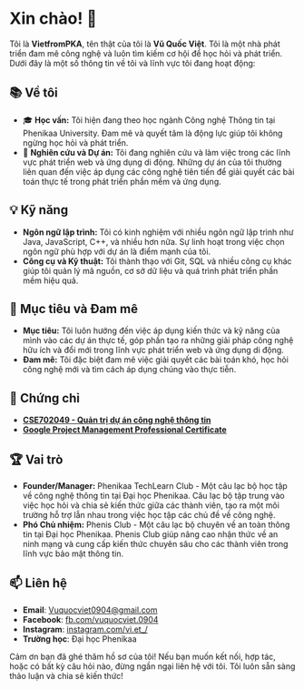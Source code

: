 # Xin chào! 👋

Tôi là **VietfromPKA**, tên thật của tôi là **Vũ Quốc Việt**. Tôi là một nhà phát triển đam mê công nghệ và luôn tìm kiếm cơ hội để học hỏi và phát triển. Dưới đây là một số thông tin về tôi và lĩnh vực tôi đang hoạt động:

## 📚 Về tôi
- 🎓 **Học vấn:** Tôi hiện đang theo học ngành Công nghệ Thông tin tại Phenikaa University. Đam mê và quyết tâm là động lực giúp tôi không ngừng học hỏi và phát triển.
- 🔭 **Nghiên cứu và Dự án:** Tôi đang nghiên cứu và làm việc trong các lĩnh vực phát triển web và ứng dụng di động. Những dự án của tôi thường liên quan đến việc áp dụng các công nghệ tiên tiến để giải quyết các bài toán thực tế trong phát triển phần mềm và ứng dụng.

## 💡 Kỹ năng
- **Ngôn ngữ lập trình:** Tôi có kinh nghiệm với nhiều ngôn ngữ lập trình như Java, JavaScript, C++, và nhiều hơn nữa. Sự linh hoạt trong việc chọn ngôn ngữ phù hợp với dự án là điểm mạnh của tôi.
- **Công cụ và Kỹ thuật:** Tôi thành thạo với Git, SQL và nhiều công cụ khác giúp tôi quản lý mã nguồn, cơ sở dữ liệu và quá trình phát triển phần mềm hiệu quả.

## 🌟 Mục tiêu và Đam mê
- **Mục tiêu:** Tôi luôn hướng đến việc áp dụng kiến thức và kỹ năng của mình vào các dự án thực tế, góp phần tạo ra những giải pháp công nghệ hữu ích và đổi mới trong lĩnh vực phát triển web và ứng dụng di động.
- **Đam mê:** Tôi đặc biệt đam mê việc giải quyết các bài toán khó, học hỏi công nghệ mới và tìm cách áp dụng chúng vào thực tiễn.

## 📜 Chứng chỉ
- [**CSE702049 - Quản trị dự án công nghệ thông tin**](https://www.credly.com/badges/49e72db8-7e3b-4a41-87fd-ebc57a713866)
- [**Google Project Management Professional Certificate**](https://www.credly.com/badges/9038086c-86ac-47af-bb76-41d2dc8ea710)

## 🏆 Vai trò
- **Founder/Manager:** Phenikaa TechLearn Club - Một câu lạc bộ học tập về công nghệ thông tin tại Đại học Phenikaa. Câu lạc bộ tập trung vào việc học hỏi và chia sẻ kiến thức giữa các thành viên, tạo ra một môi trường hỗ trợ lẫn nhau trong việc học tập các chủ đề về công nghệ.
- **Phó Chủ nhiệm:** Phenis Club - Một câu lạc bộ chuyên về an toàn thông tin tại Đại học Phenikaa. Phenis Club giúp nâng cao nhận thức về an ninh mạng và cung cấp kiến thức chuyên sâu cho các thành viên trong lĩnh vực bảo mật thông tin.

## 📫 Liên hệ
- **Email**: Vuquocviet0904@gmail.com
- **Facebook**: [fb.com/vuquocviet.0904](https://facebook.com/vuquocviet.0904)
- **Instagram**: [instagram.com/vi.et_/](https://www.instagram.com/vi.et_/)
- **Trường học**: Đại học Phenikaa

Cảm ơn bạn đã ghé thăm hồ sơ của tôi! Nếu bạn muốn kết nối, hợp tác, hoặc có bất kỳ câu hỏi nào, đừng ngần ngại liên hệ với tôi. Tôi luôn sẵn sàng thảo luận và chia sẻ kiến thức!
